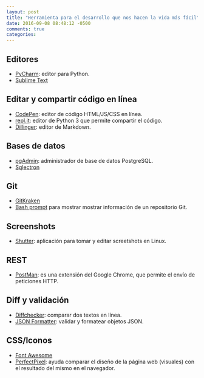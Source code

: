 ```yaml
---
layout: post
title: "Herramienta para el desarrollo que nos hacen la vida más fácil"
date: 2016-09-08 08:48:12 -0500
comments: true
categories: 
---
```


## Editores

* [PyCharm](https://www.jetbrains.com/pycharm/): editor para Python.
* [Sublime Text](https://www.sublimetext.com/)

## Editar y compartir código en línea

* [CodePen](http://codepen.io/): editor de código HTML/JS/CSS en línea.
* [repl.it](https://repl.it/languages/python3): editor de Python 3 que permite compartir el código.
* [Dillinger](http://dillinger.io/): editor de Markdown.

## Bases de datos

* [pgAdmin](https://www.pgadmin.org/): administrador de base de datos PostgreSQL.
* [Sqlectron](https://sqlectron.github.io/)

## Git

* [GitKraken](https://www.gitkraken.com/)
* [Bash prompt](https://github.com/Axiacore/axiacore_utils/tree/master/git-bash-prompt) para mostrar mostrar información de un repositorio Git.

## Screenshots

* [Shutter](http://shutter-project.org/): aplicación para tomar y editar screetshots en Linux.

## REST

* [PostMan](https://www.getpostman.com/): es una extensión del Google Chrome, que permite el envío de peticiones HTTP.

## Diff y validación

* [Diffchecker](https://www.diffchecker.com): comparar dos textos en línea.
* [JSON Formatter](https://jsonformatter.curiousconcept.com/): validar y formatear objetos JSON.

## CSS/Iconos

* [Font Awesome](http://fontawesome.io/)
* [PerfectPixel](https://chrome.google.com/webstore/detail/perfectpixel-by-welldonec/dkaagdgjmgdmbnecmcefdhjekcoceebi?hl=es): ayuda comparar el diseño de la página web (visuales) con el resultado del mismo en el navegador.